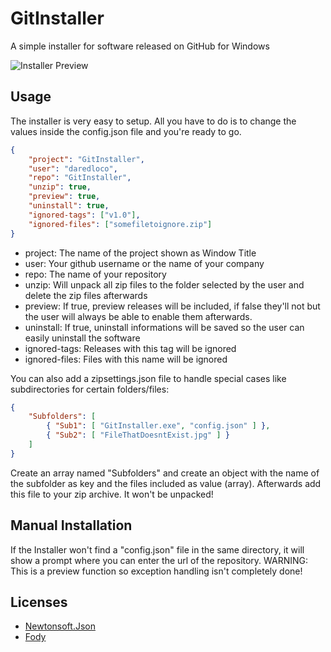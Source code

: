 # GitInstaller
A simple installer for software released on GitHub for Windows

![Installer Preview](https://www.rowa-digital.ch/installer.png)


## Usage
The installer is very easy to setup.
All you have to do is to change the values inside the config.json file and you're ready to go.

```json
{
    "project": "GitInstaller",
    "user": "daredloco",
    "repo": "GitInstaller",
    "unzip": true,
    "preview": true,
    "uninstall": true,
    "ignored-tags": ["v1.0"],
    "ignored-files": ["somefiletoignore.zip"]
}
```

- project: The name of the project shown as Window Title
- user: Your github username or the name of your company
- repo: The name of your repository
- unzip: Will unpack all zip files to the folder selected by the user and delete the zip files afterwards
- preview: If true, preview releases will be included, if false they'll not but the user will always be able to enable them afterwards.
- uninstall: If true, uninstall informations will be saved so the user can easily uninstall the software
- ignored-tags: Releases with this tag will be ignored
- ignored-files: Files with this name will be ignored


You can also add a zipsettings.json file to handle special cases like subdirectories for certain folders/files:

```json
{
    "Subfolders": [
        { "Sub1": [ "GitInstaller.exe", "config.json" ] },
        { "Sub2": [ "FileThatDoesntExist.jpg" ] }
    ]
}
```
Create an array named "Subfolders" and create an object with the name of the subfolder as key and the files included as value (array).
Afterwards add this file to your zip archive. It won't be unpacked!

## Manual Installation
If the Installer won't find a "config.json" file in the same directory, it will show a prompt where you can enter the url of the repository.
WARNING: This is a preview function so exception handling isn't completely done!

## Licenses
- [Newtonsoft.Json](https://github.com/JamesNK/Newtonsoft.Json/blob/master/LICENSE.md)
- [Fody](https://github.com/Fody/Fody/blob/master/License.txt) 
